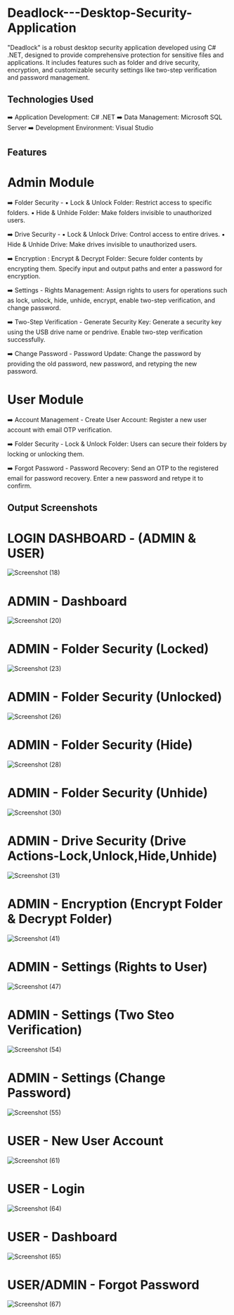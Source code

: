 # Deadlock---Desktop-Security-Application
"Deadlock" is a robust desktop security application developed using C# .NET, designed to provide comprehensive protection for sensitive files and applications. It includes features such as folder and drive security, encryption, and customizable security settings like two-step verification and password management.

## Technologies Used
➡️ Application Development: C# .NET
➡️ Data Management: Microsoft SQL Server
➡️ Development Environment: Visual Studio

## Features

# Admin Module

➡️ Folder Security - 
▪️ Lock & Unlock Folder: Restrict access to specific folders.
▪️ Hide & Unhide Folder: Make folders invisible to unauthorized users.

➡️ Drive Security - 
▪️ Lock & Unlock Drive: Control access to entire drives.
▪️ Hide & Unhide Drive: Make drives invisible to unauthorized users.

➡️ Encryption : Encrypt & Decrypt Folder: Secure folder contents by encrypting them. Specify input and output paths and enter a password for encryption.

➡️ Settings - Rights Management: Assign rights to users for operations such as lock, unlock, hide, unhide, encrypt, enable two-step verification, and change password.

➡️ Two-Step Verification - Generate Security Key: Generate a security key using the USB drive name or pendrive. Enable two-step verification successfully.

➡️ Change Password - Password Update: Change the password by providing the old password, new password, and retyping the new password.

# User Module

➡️ Account Management - Create User Account: Register a new user account with email OTP verification.

➡️ Folder Security - Lock & Unlock Folder: Users can secure their folders by locking or unlocking them.

➡️ Forgot Password - Password Recovery: Send an OTP to the registered email for password recovery. Enter a new password and retype it to confirm.

## Output Screenshots 

# LOGIN DASHBOARD - (ADMIN & USER)
![Screenshot (18)](https://github.com/prajwalchapke055/Deadlock---Desktop-Security-Application/assets/122814333/9b1627d1-89ac-44cf-83a3-269ab21f2643)

# ADMIN - Dashboard
![Screenshot (20)](https://github.com/prajwalchapke055/Deadlock---Desktop-Security-Application/assets/122814333/dafaf82d-5fb0-4cb9-a7e5-6bdd3793e406)

# ADMIN - Folder Security (Locked)
![Screenshot (23)](https://github.com/prajwalchapke055/Deadlock---Desktop-Security-Application/assets/122814333/b52389aa-0bb8-4320-8781-ab879571eb50)

# ADMIN - Folder Security (Unlocked)
![Screenshot (26)](https://github.com/prajwalchapke055/Deadlock---Desktop-Security-Application/assets/122814333/6ff974d0-8641-4779-91ba-e7fb59f228ae)

# ADMIN - Folder Security (Hide)
![Screenshot (28)](https://github.com/prajwalchapke055/Deadlock---Desktop-Security-Application/assets/122814333/2628d518-046a-44bd-86ae-4fadaf6e324a)

# ADMIN - Folder Security (Unhide)
![Screenshot (30)](https://github.com/prajwalchapke055/Deadlock---Desktop-Security-Application/assets/122814333/68dfb5ce-b538-4d9e-88b0-c109eebdf6fb)

# ADMIN - Drive Security (Drive Actions-Lock,Unlock,Hide,Unhide)
![Screenshot (31)](https://github.com/prajwalchapke055/Deadlock---Desktop-Security-Application/assets/122814333/b6fc02d4-3241-4a6c-a872-6c3e993145e0)

# ADMIN - Encryption (Encrypt Folder & Decrypt Folder)
![Screenshot (41)](https://github.com/prajwalchapke055/Deadlock---Desktop-Security-Application/assets/122814333/705ce388-e7d7-44c2-8263-07c2228d769e)

# ADMIN - Settings (Rights to User)
![Screenshot (47)](https://github.com/prajwalchapke055/Deadlock---Desktop-Security-Application/assets/122814333/ee84fcfe-ef0d-4b29-b8d4-899e41cbac8e)

# ADMIN - Settings (Two Steo Verification)
![Screenshot (54)](https://github.com/prajwalchapke055/Deadlock---Desktop-Security-Application/assets/122814333/9c7a72f3-b193-44bc-ba27-870758b1a6c1)

# ADMIN - Settings (Change Password)
![Screenshot (55)](https://github.com/prajwalchapke055/Deadlock---Desktop-Security-Application/assets/122814333/3dd245c2-bcc6-4ccc-9ddf-2a1ec1770ff8)

# USER - New User Account
![Screenshot (61)](https://github.com/prajwalchapke055/Deadlock---Desktop-Security-Application/assets/122814333/ed2b9bf8-ab72-48ac-bc8e-07d01126f2cb)

# USER - Login
![Screenshot (64)](https://github.com/prajwalchapke055/Deadlock---Desktop-Security-Application/assets/122814333/abbcfc47-a8b4-438b-90c1-4e992fe22cc1)

# USER - Dashboard
![Screenshot (65)](https://github.com/prajwalchapke055/Deadlock---Desktop-Security-Application/assets/122814333/c55946a6-b587-4ec0-a469-a889674b5198)

# USER/ADMIN - Forgot Password 
![Screenshot (67)](https://github.com/prajwalchapke055/Deadlock---Desktop-Security-Application/assets/122814333/db492911-7a06-4471-9903-02b672eeb889)
